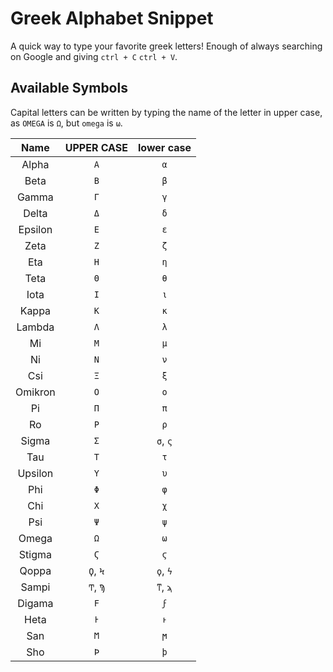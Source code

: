 # Greek Alphabet Snippet

A quick way to type your favorite greek letters! Enough of always searching on Google and giving `ctrl + C` `ctrl + V`.

## Available Symbols

Capital letters can be written by typing the name of the letter in upper case, as `OMEGA` is `Ω`, but `omega` is `ω`.

|  Name   | UPPER CASE | lower case |
| :-----: | :--------: | :--------: |
|  Alpha  |    `Α`     |    `α`     |
|  Beta   |    `Β`     |    `β`     |
|  Gamma  |    `Γ`     |    `γ`     |
|  Delta  |    `Δ`     |    `δ`     |
| Epsilon |    `Ε`     |    `ε`     |
|  Zeta   |    `Ζ`     |    `ζ`     |
|   Eta   |    `Η`     |    `η`     |
|  Teta   |    `Θ`     |    `θ`     |
|  Iota   |    `Ι`     |    `ι`     |
|  Kappa  |    `Κ`     |    `κ`     |
| Lambda  |    `Λ`     |    `λ`     |
|   Mi    |    `Μ`     |    `μ`     |
|   Ni    |    `Ν`     |    `ν`     |
|   Csi   |    `Ξ`     |    `ξ`     |
| Omikron |    `Ο`     |    `ο`     |
|   Pi    |    `Π`     |    `π`     |
|   Ro    |    `Ρ`     |    `ρ`     |
|  Sigma  |    `Σ`     |  `σ`, `ς`  |
|   Tau   |    `Τ`     |    `τ`     |
| Upsilon |    `Υ`     |    `υ`     |
|   Phi   |    `Φ`     |    `φ`     |
|   Chi   |    `Χ`     |    `χ`     |
|   Psi   |    `Ψ`     |    `ψ`     |
|  Omega  |    `Ω`     |    `ω`     |
| Stigma  |    `Ϛ`     |    `ϛ`     |
|  Qoppa  |  `Ϙ`, `Ϟ`  |  `ϙ`, `ϟ`  |
|  Sampi  |  `Ͳ`, `Ϡ`  |  `ͳ`, `ϡ`  |
| Digama  |    `Ϝ`     |    `ϝ`     |
|  Heta   |    `Ͱ`     |    `ͱ`     |
|   San   |    `Ϻ`     |    `ϻ`     |
|   Sho   |    `Ϸ`     |    `ϸ`     |
